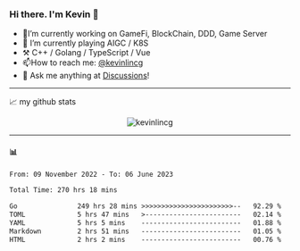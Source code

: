 ### Hi there. I'm Kevin 👋

- 🔭I’m currently working on GameFi, BlockChain, DDD, Game Server
- 🌱 I’m currently playing AIGC / K8S
-   :hammer_and_pick: C++ / Golang / TypeScript / Vue
- 📫How to reach me: [@kevinlincg](https://twitter.com/kevinlincg) 
-   :thought_balloon: Ask me anything at [Discussions](https://github.com/kevinlincg/kevinlincg/discussions/new)!

---

📈 my github stats

<p align="center"> <img src="https://github-readme-stats-ouuan.vercel.app/api?username=kevinlincg&theme=dark&show_icons=true&count_private=true" alt="kevinlincg" />

---

#### :bar_chart: 

<!--START_SECTION:waka-->

```txt
From: 09 November 2022 - To: 06 June 2023

Total Time: 270 hrs 18 mins

Go               249 hrs 28 mins >>>>>>>>>>>>>>>>>>>>>>>--   92.29 %
TOML             5 hrs 47 mins   >------------------------   02.14 %
YAML             5 hrs 5 mins    -------------------------   01.88 %
Markdown         2 hrs 51 mins   -------------------------   01.05 %
HTML             2 hrs 2 mins    -------------------------   00.76 %
```

<!--END_SECTION:waka-->
